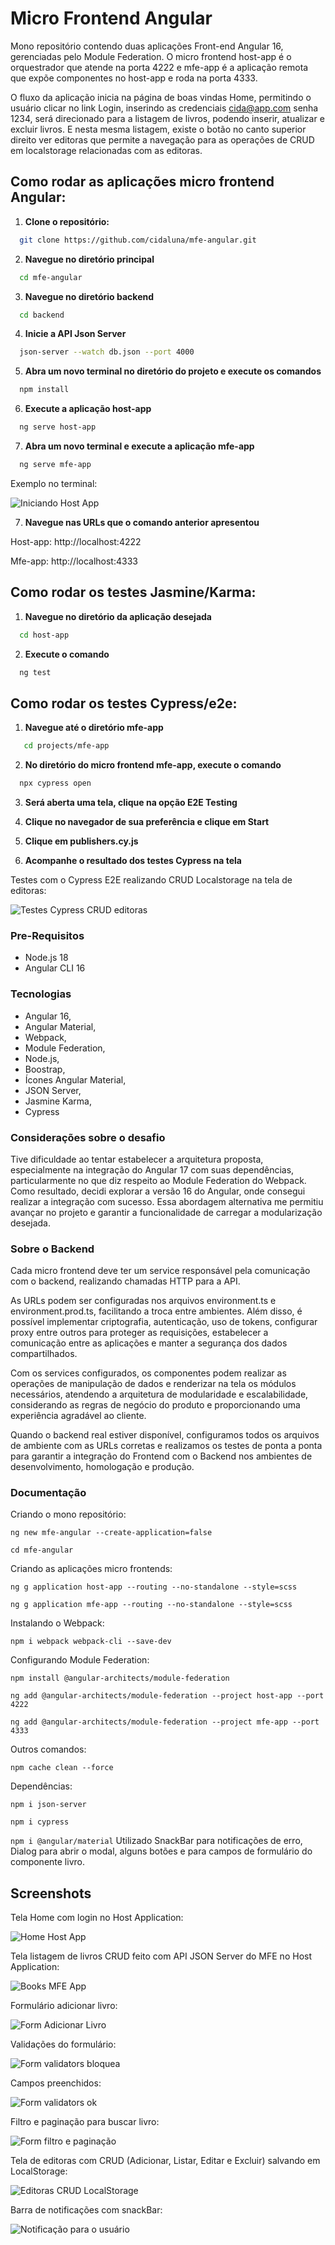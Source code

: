 # Micro Frontend Angular 

Mono repositório contendo duas aplicações Front-end Angular 16, gerenciadas pelo Module Federation.
O micro frontend host-app é o orquestrador que atende na porta 4222 e mfe-app é a aplicação remota que expõe componentes no host-app e roda na porta 4333.

O fluxo da aplicação inicia na página de boas vindas Home, permitindo o usuário clicar no link Login, inserindo as credenciais cida@app.com senha 1234, será direcionado para a listagem de livros, podendo inserir, atualizar e excluir livros. E nesta mesma listagem, existe o botão no canto superior direito ver editoras que permite a navegação para as operações de CRUD em localstorage relacionadas com as editoras.

## Como rodar as aplicações micro frontend Angular:

1. **Clone o repositório:**
  ```bash
    git clone https://github.com/cidaluna/mfe-angular.git
  ```

2. **Navegue no diretório principal**
```bash
  cd mfe-angular
```

3. **Navegue no diretório backend**
  ```bash
    cd backend
  ```

4. **Inicie a API Json Server**
  ```bash 
    json-server --watch db.json --port 4000
  ```

5. **Abra um novo terminal no diretório do projeto e execute os comandos**
  ```bash 
    npm install
  ```

6. **Execute a aplicação host-app**
  ```bash 
    ng serve host-app 
  ```

7. **Abra um novo terminal e execute a aplicação mfe-app**
  ```bash 
    ng serve mfe-app 
  ```

Exemplo no terminal:  

![Iniciando Host App](./projects/host-app/src/assets/start-host-app.PNG)

7. **Navegue nas URLs que o comando anterior apresentou**

Host-app: http://localhost:4222

Mfe-app:  http://localhost:4333


## Como rodar os testes Jasmine/Karma:

1. **Navegue no diretório da aplicação desejada**
  ```bash
    cd host-app
  ```

2. **Execute o comando**
  ```bash
    ng test
  ```

## Como rodar os testes Cypress/e2e:

1. **Navegue até o diretório mfe-app**
```bash
   cd projects/mfe-app
```

2. **No diretório do micro frontend mfe-app, execute o comando**
```bash
  npx cypress open
```

3. **Será aberta uma tela, clique na opção E2E Testing**

4. **Clique no navegador de sua preferência e clique em Start**

5. **Clique em publishers.cy.js**

6. **Acompanhe o resultado dos testes Cypress na tela**


Testes com o Cypress E2E realizando CRUD Localstorage na tela de editoras:

![Testes Cypress CRUD editoras](./projects/host-app/src/assets/mfe-cypress-crud-editoras.PNG)


### Pre-Requisitos
- Node.js 18
- Angular CLI 16

### Tecnologias

- Angular 16, 
- Angular Material,
- Webpack,
- Module Federation,
- Node.js,
- Boostrap,
- Ícones Angular Material,
- JSON Server,
- Jasmine Karma,
- Cypress


### Considerações sobre o desafio

Tive dificuldade ao tentar estabelecer a arquitetura proposta, especialmente na integração do Angular 17 com suas dependências, particularmente no que diz respeito ao Module Federation do Webpack. Como resultado, decidi explorar a versão 16 do Angular, onde consegui realizar a integração com sucesso. Essa abordagem alternativa me permitiu avançar no projeto e garantir a funcionalidade de carregar a modularização desejada.

### Sobre o Backend

Cada micro frontend deve ter um service responsável pela comunicação com o backend, realizando chamadas HTTP para a API.

As URLs podem ser configuradas nos arquivos environment.ts e environment.prod.ts, facilitando a troca entre ambientes. Além disso, é possível implementar criptografia, autenticação, uso de tokens, configurar proxy entre outros para proteger as requisições, estabelecer a comunicação entre as aplicações e manter a segurança dos dados compartilhados.

Com os services configurados, os componentes podem realizar as operações de manipulação de dados e renderizar na tela os módulos necessários, atendendo a arquitetura de modularidade e escalabilidade, considerando as regras de negócio do produto e proporcionando uma experiência agradável ao cliente.


Quando o backend real estiver disponível, configuramos todos os arquivos de ambiente com as URLs corretas e realizamos os testes de ponta a ponta para garantir a integração do Frontend com o Backend nos ambientes de desenvolvimento, homologação e produção.


### Documentação

Criando o mono repositório:

`ng new mfe-angular --create-application=false`

`cd mfe-angular`

Criando as aplicações micro frontends:

`ng g application host-app --routing --no-standalone --style=scss`

`ng g application mfe-app --routing --no-standalone --style=scss`

Instalando o Webpack:

`npm i webpack webpack-cli --save-dev`

Configurando Module Federation:

`npm install @angular-architects/module-federation`

`ng add @angular-architects/module-federation --project host-app --port 4222`

`ng add @angular-architects/module-federation --project mfe-app --port 4333`

Outros comandos:

`npm cache clean --force`

Dependências:

`npm i json-server`

`npm i cypress`

`npm i @angular/material` Utilizado SnackBar para notificações de erro, Dialog para abrir o modal, alguns botões e para campos de formulário do componente livro.


## Screenshots

Tela Home com login no Host Application:

![Home Host App](./projects/host-app/src/assets/mfe-home-host-app.PNG)


Tela listagem de livros CRUD feito com API JSON Server do MFE no Host Application:

![Books MFE App](./projects/host-app/src/assets/mfe-host-render-books-v2.PNG)

Formulário adicionar livro:

![Form Adicionar Livro](./projects/host-app/src/assets/mfe-add-book.PNG)

Validações do formulário:

![Form validators bloquea](./projects/host-app/src/assets/mfe-add-book-validators.PNG)

Campos preenchidos:

![Form validators ok](./projects/host-app/src/assets/mfe-add-book-validators-ok.PNG)

Filtro e paginação para buscar livro:

![Form filtro e paginação](./projects/host-app/src/assets/mfe-add-filter-pagination.PNG)


Tela de editoras com CRUD (Adicionar, Listar, Editar e Excluir) salvando em LocalStorage:

![Editoras CRUD LocalStorage](./projects/host-app/src/assets/mfe-host-editoras-crud-localstorage.PNG)

Barra de notificações com snackBar:

![Notificação para o usuário](./projects/host-app/src/assets/mfe-host-editoras-snackbar-notifications.PNG)






